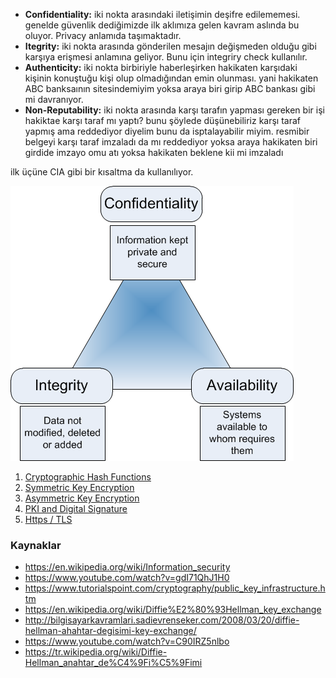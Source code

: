 - __Confidentiality:__ iki nokta arasındaki iletişimin deşifre edilememesi. genelde güvenlik dediğimizde ilk aklımıza gelen kavram aslında bu oluyor. Privacy anlamıda taşımaktadır.
- __Itegrity:__ iki nokta arasında gönderilen mesajın değişmeden olduğu gibi karşıya erişmesi anlamına geliyor. Bunu için integriry check kullanılır.
- __Authenticity:__ iki nokta birbiriyle haberleşirken hakikaten karşıdaki kişinin konuştuğu kişi olup olmadığından emin olunması. yani hakikaten ABC banksaının sitesindemiyim yoksa araya biri girip ABC bankası gibi mi davranıyor.
- __Non-Reputability:__ iki nokta arasında karşı tarafın yapması gereken bir işi hakiktae karşı taraf mı yaptı? bunu şöylede düşünebiliriz karşı taraf yapmış ama reddediyor diyelim bunu da isptalayabilir miyim. resmibir belgeyi karşı taraf imzaladı da mı reddediyor yoksa araya hakikaten biri girdide imzayo omu atı yoksa hakikaten beklene kii mi imzaladı


ilk üçüne CIA gibi bir kısaltma da kullanılıyor.

![CIA](files/CIA.png)


1. [Cryptographic Hash Functions](CrptographicHashFunciyons.md)
2. [Symmetric Key Encryption](SymmetricKeyEncryption.md)
3. [Asymmetric Key Encryption](AssymmetrcKeyEncryption.md)
4. [PKI and Digital Signature](PKIandDigitalSignatures.md)
5. [Https / TLS](HttpsTls.md) 





### Kaynaklar

- https://en.wikipedia.org/wiki/Information_security
- https://www.youtube.com/watch?v=gdI71QhJ1H0
- https://www.tutorialspoint.com/cryptography/public_key_infrastructure.htm
- https://en.wikipedia.org/wiki/Diffie%E2%80%93Hellman_key_exchange
- http://bilgisayarkavramlari.sadievrenseker.com/2008/03/20/diffie-hellman-ahahtar-degisimi-key-exchange/
- https://www.youtube.com/watch?v=C90IRZ5nlbo
- https://tr.wikipedia.org/wiki/Diffie-Hellman_anahtar_de%C4%9Fi%C5%9Fimi